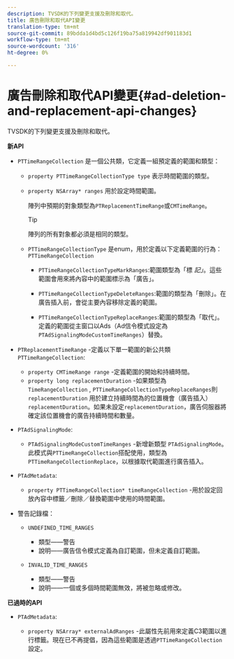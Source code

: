 ```yaml
---
description: TVSDK的下列變更支援及刪除和取代。
title: 廣告刪除和取代API變更
translation-type: tm+mt
source-git-commit: 89bdda1d4bd5c126f19ba75a819942df901183d1
workflow-type: tm+mt
source-wordcount: '316'
ht-degree: 0%

---
```



# 廣告刪除和取代API變更{#ad-deletion-and-replacement-api-changes}

TVSDK的下列變更支援及刪除和取代。

**新API**

* `PTTimeRangeCollection` 是一個公共類，它定義一組預定義的範圍和類型：

   * `property PTTimeRangeCollectionType type` 表示時間範圍的類型。
   * `property NSArray* ranges` 用於設定時間範圍。

      陣列中預期的對象類型為`PTReplacementTimeRange`或`CMTimeRange`。

      >[!TIP]
      >
      >陣列的所有對象都必須是相同的類型。

   * `PTTimeRangeCollectionType` 是enum，用於定義以下定義範圍的行為： `PTTimeRangeCollection`

      * `PTTimeRangeCollectionTypeMarkRanges`:範圍類型為「標 *記」*。這些範圍會用來將內容中的範圍標示為「廣告」。

      * `PTTimeRangeCollectionTypeDeleteRanges`:範圍的類型為「刪除」。在廣告插入前，會從主要內容移除定義的範圍。
      * `PTTimeRangeCollectionTypeReplaceRanges`:範圍的類型為「取代」。定義的範圍從主窗口以Ads（Ad信令模式設定為`PTAdSignalingModeCustomTimeRanges`）替換。

* `PTReplacementTimeRange` -定義以下單一範圍的新公共類 `PTTimeRangeCollection`:

   * `property CMTimeRange range` -定義範圍的開始和持續時間。
   * `property long replacementDuration` -如果類型為 `TimeRangeCollection` , `PTTimeRangeCollectionTypeReplaceRanges`則 `replacementDuration` 用於建立持續時間為的位置機會（廣告插入） `replacementDuration`。如果未設定`replacementDuration`，廣告伺服器將確定該位置機會的廣告持續時間和數量。

* `PTAdSignalingMode`:

   * `PTAdSignalingModeCustomTimeRanges` -新增新類型 `PTAdSignalingMode`。此模式與`PTTimeRangeCollection`搭配使用，類型為`PTTimeRangeCollectionReplace`，以根據取代範圍進行廣告插入。

* `PTAdMetadata`:

   * `property PTTimeRangeCollection* timeRangeCollection` -用於設定回放內容中標籤／刪除／替換範圍中使用的時間範圍。

* 警告記錄檔：

   * `UNDEFINED_TIME_RANGES`

      * 類型——警告
      * 說明——廣告信令模式定義為自訂範圍，但未定義自訂範圍。
   * `INVALID_TIME_RANGES`

      * 類型——警告
      * 說明——一個或多個時間範圍無效，將被忽略或修改。


**已過時的API**

* `PTAdMetadata`:

   * `property NSArray* externalAdRanges` -此屬性先前用來定義C3範圍以進行標籤。現在已不再提倡，因為這些範圍是透過`PTTimeRangeCollection`設定。

